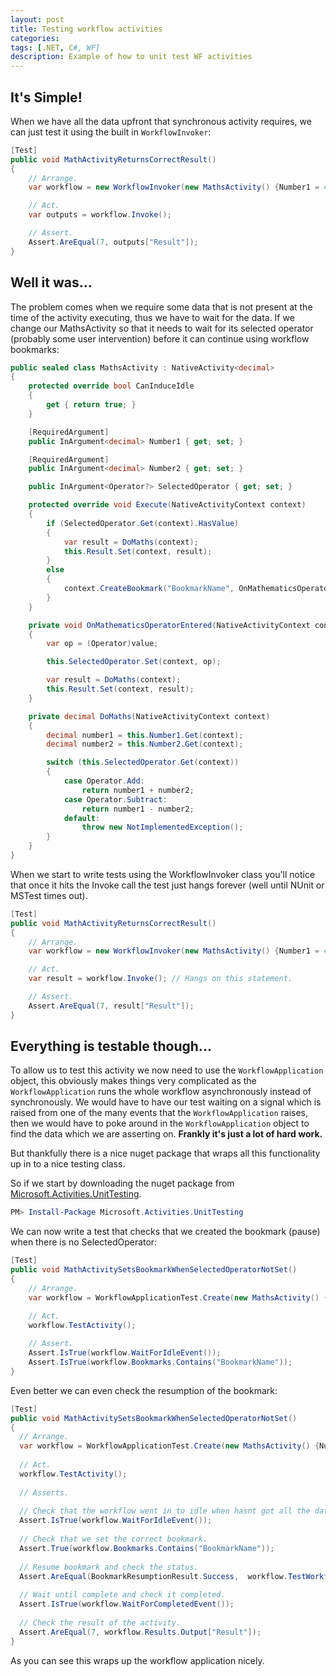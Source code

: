 ```yaml
---
layout: post
title: Testing workflow activities
categories:
tags: [.NET, C#, WF]
description: Example of how to unit test WF activities 
---
```


## It's Simple!
When we have all the data upfront that synchronous activity requires, we can just test it using the built in `WorkflowInvoker`:

```csharp
[Test]
public void MathActivityReturnsCorrectResult()
{
    // Arrange.
    var workflow = new WorkflowInvoker(new MathsActivity() {Number1 = 4, Number2 = 3, SelectedOperator = Operator.Add});

    // Act.
    var outputs = workflow.Invoke();

    // Assert.
    Assert.AreEqual(7, outputs["Result"]);
}
```

## Well it was...

The problem comes when we require some data that is not present at the time of the activity executing, thus we have to wait for the data.
If we change our MathsActivity so that it needs to wait for its selected operator (probably some user intervention) before it can continue using workflow bookmarks:

```csharp
public sealed class MathsActivity : NativeActivity<decimal>
{
    protected override bool CanInduceIdle
    {
        get { return true; }
    }

    [RequiredArgument]
    public InArgument<decimal> Number1 { get; set; }

    [RequiredArgument]
    public InArgument<decimal> Number2 { get; set; }

    public InArgument<Operator?> SelectedOperator { get; set; }

    protected override void Execute(NativeActivityContext context)
    {
        if (SelectedOperator.Get(context).HasValue)
        {
            var result = DoMaths(context);
            this.Result.Set(context, result);
        }
        else
        {
            context.CreateBookmark("BookmarkName", OnMathematicsOperatorEntered);
        }
    }

    private void OnMathematicsOperatorEntered(NativeActivityContext context, Bookmark bookmark, object value)
    {
        var op = (Operator)value;

        this.SelectedOperator.Set(context, op);

        var result = DoMaths(context);
        this.Result.Set(context, result);
    }

    private decimal DoMaths(NativeActivityContext context)
    {
        decimal number1 = this.Number1.Get(context);
        decimal number2 = this.Number2.Get(context);

        switch (this.SelectedOperator.Get(context))
        {
            case Operator.Add:
                return number1 + number2;
            case Operator.Subtract:
                return number1 - number2;
            default:
                throw new NotImplementedException();
        }
    }
}
```

When we start to write tests using the WorkflowInvoker class you'll notice that once it hits the Invoke call the test just hangs forever (well until NUnit or MSTest times out).

```csharp
[Test]
public void MathActivityReturnsCorrectResult()
{
    // Arrange.
    var workflow = new WorkflowInvoker(new MathsActivity() {Number1 = 4, Number2 = 3});

    // Act.
    var result = workflow.Invoke(); // Hangs on this statement.

    // Assert.
    Assert.AreEqual(7, result["Result"]);
}
```

## Everything is testable though...
To allow us to test this activity we now need to use the `WorkflowApplication` object, this obviously makes things very complicated as the `WorkflowApplication` runs the whole workflow asynchronously instead of synchronously.
We would have to have our test waiting on a signal which is raised from one of the many events that the `WorkflowApplication` raises, then we would have to poke around in the `WorkflowApplication` object to find the data which we are asserting on.
**Frankly it's just a lot of hard work.**

But thankfully there is a nice nuget package that wraps all this functionality up in to a nice testing class.

So if we start by downloading the nuget package from [Microsoft.Activities.UnitTesting](http://www.nuget.org/packages/Microsoft.Activities.UnitTesting "Microsoft.Activities.UnitTesting").

```powershell
PM> Install-Package Microsoft.Activities.UnitTesting
```

We can now write a test that checks that we created the bookmark (pause) when there is no SelectedOperator:

```csharp
[Test]
public void MathActivitySetsBookmarkWhenSelectedOperatorNotSet()
{
	// Arrange.
	var workflow = WorkflowApplicationTest.Create(new MathsActivity() {Number1 = 4, Number2 = 3});

	// Act.
	workflow.TestActivity();
	
	// Assert.
	Assert.IsTrue(workflow.WaitForIdleEvent());
	Assert.IsTrue(workflow.Bookmarks.Contains("BookmarkName"));
}
```

Even better we can even check the resumption of the bookmark:

```csharp
[Test]
public void MathActivitySetsBookmarkWhenSelectedOperatorNotSet()
{
  // Arrange.
  var workflow = WorkflowApplicationTest.Create(new MathsActivity() {Number1 = 4, Number2 = 3});
  
  // Act.
  workflow.TestActivity();
  
  // Asserts.
  
  // Check that the workflow went in to idle when hasnt got all the data required.
  Assert.IsTrue(workflow.WaitForIdleEvent());
  
  // Check that we set the correct bookmark.
  Assert.True(workflow.Bookmarks.Contains("BookmarkName"));
  
  // Resume bookmark and check the status.
  Assert.AreEqual(BookmarkResumptionResult.Success,  workflow.TestWorkflowApplication.ResumeBookmark("BookmarkName", Operator.Add));
  
  // Wait until complete and check it completed.
  Assert.IsTrue(workflow.WaitForCompletedEvent());
  
  // Check the result of the activity.
  Assert.AreEqual(7, workflow.Results.Output["Result"]);
}
```

As you can see this wraps up the workflow application nicely.